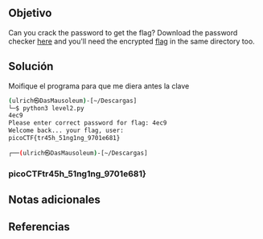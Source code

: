 ## Objetivo
Can you crack the password to get the flag? Download the password checker [here](https://artifacts.picoctf.net/c/14/level2.py) and you'll need the encrypted [flag](https://artifacts.picoctf.net/c/14/level2.flag.txt.enc) in the same directory too.

## Solución
Moifique el programa para que me diera antes la clave
```bash
(ulrich㉿DasMausoleum)-[~/Descargas]
└─$ python3 level2.py
4ec9
Please enter correct password for flag: 4ec9
Welcome back... your flag, user:
picoCTF{tr45h_51ng1ng_9701e681}
                                                                                   
┌──(ulrich㉿DasMausoleum)-[~/Descargas]

```

### picoCTFtr45h_51ng1ng_9701e681}
## Notas adicionales
## Referencias
